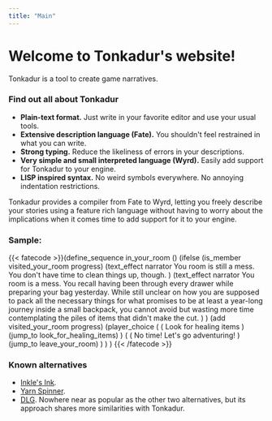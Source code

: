 ```yaml
---
title: "Main"
---
```

# Welcome to Tonkadur's website!
Tonkadur is a tool to create game narratives.

### Find out all about Tonkadur
 * **Plain-text format.** Just write in your favorite editor and use your usual tools.
 * **Extensive description language (Fate).** You shouldn't feel restrained in what you can write.
 * **Strong typing.** Reduce the likeliness of errors in your descriptions.
 * **Very simple and small interpreted language (Wyrd).** Easily add support for Tonkadur to your engine.
 * **LISP inspired syntax.** No weird symbols everywhere. No annoying indentation restrictions.

Tonkadur provides a compiler from Fate to Wyrd, letting you freely describe
your stories using a feature rich language without having to worry about the
implications when it comes time to add support for it to your engine.

### Sample:
{{< fatecode >}}(define_sequence in_your_room ()
   (ifelse
      (is_member visited_your_room progress)
      (text_effect narrator
         You room is still a mess. You don't have time to clean things up,
         though.
      )
      (text_effect narrator
         You room is a mess. You recall having been through every drawer while
         preparing your bag yesterday. While still unclear on how you are
         supposed to pack all the necessary things for what promises to be at
         least a year-long journey inside a small backpack, you cannot avoid
         but wasting more time contemplating the piles of items that didn't
         make the cut.
      )
   )
   (add visited_your_room progress)
   (player_choice
      (
         ( Look for healing items )
         (jump_to look_for_healing_items)
      )
      (
         ( No time! Let's go adventuring! )
         (jump_to leave_your_room)
      )
   )
)
{{< /fatecode >}}

### Known alternatives
* [Inkle's Ink](https://www.inklestudios.com/ink/).
* [Yarn Spinner](https://yarnspinner.dev/).
* [DLG](https://github.com/iLambda/language-dlg). Nowhere near as popular as the
other two alternatives, but its approach shares more similarities with Tonkadur.
